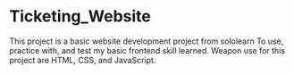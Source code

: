 # Ticketing_Website

This project is a basic website development project from sololearn
To use, practice with, and test my basic frontend skill learned.
Weapon use for this project are HTML, CSS, and JavaScript.
